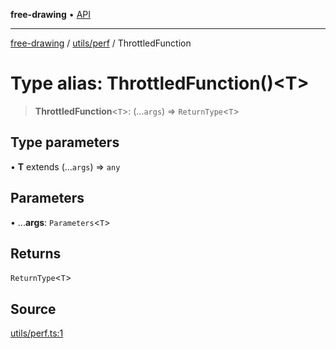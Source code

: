 **free-drawing** • [API](../../../README.md)

***

[free-drawing](../../../README.md) / [utils/perf](../README.md) / ThrottledFunction

# Type alias: ThrottledFunction()\<T\>

> **ThrottledFunction**\<`T`\>: (...`args`) => `ReturnType`\<`T`\>

## Type parameters

• **T** extends (...`args`) => `any`

## Parameters

• ...**args**: `Parameters`\<`T`\>

## Returns

`ReturnType`\<`T`\>

## Source

[utils/perf.ts:1](https://github.com/fabienwnklr/free-drawing/blob/master/src/utils/perf.ts#L1)
